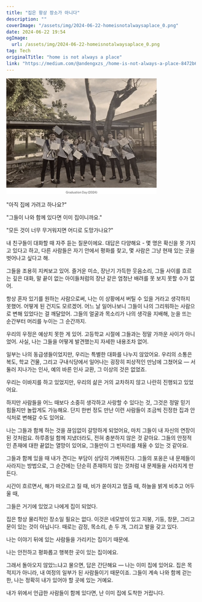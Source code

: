```yaml
---
title: "집은 항상 장소가 아니다"
description: ""
coverImage: "/assets/img/2024-06-22-homeisnotalwaysaplace_0.png"
date: 2024-06-22 19:54
ogImage: 
  url: /assets/img/2024-06-22-homeisnotalwaysaplace_0.png
tag: Tech
originalTitle: "home is not always a place"
link: "https://medium.com/@andengxzs_/home-is-not-always-a-place-8472b6b1920c"
---
```




<img src="/assets/img/2024-06-22-homeisnotalwaysaplace_0.png" />

"아직 집에 가려고 하나요?"

"그들이 나와 함께 있다면 이미 집이니까요."

"모든 것이 너무 무거워지면 어디로 도망가나요?"


<div class="content-ad"></div>

내 친구들이 대화할 때 자주 듣는 질문이에요. 대답은 다양해요 - 몇 명은 확신을 못 가지고 있다고 하고, 다른 사람들은 자기 안에서 평화를 찾고, 몇 사람은 그냥 현재 있는 곳을 벗어나고 싶다고 해.

그들을 조용히 지켜보고 있어. 즐거운 미소, 장난기 가득한 웃음소리, 그들 사이를 흐르는 깊은 대화, 말 끝이 없는 아이들처럼의 장난 같은 엄청난 배려를 못 보지 못할 수가 없어.

항상 혼자 있기를 원하는 사람으로써, 나는 이 상황에서 버틸 수 있을 거라고 생각하지 못했어. 어떻게 된 건지도 모르겠어. 어느 날 일어나보니 그들이 나의 그리워하는 사람으로 변해 있었다는 걸 깨달았어. 그들의 얼굴과 목소리가 나의 생각을 지배해, 눈을 뜨는 순간부터 머리를 누이는 그 순간까지.

우리의 우정은 예상치 못한 게 있어. 고등학교 시절에 그들과는 정말 가까운 사이가 아니었어. 사실, 나는 그들을 어떻게 발견했는지 자세한 내용조차 없어.

<div class="content-ad"></div>

일부는 나의 동급생들이었지만, 우리는 특별한 대화를 나누지 않았어요. 우리의 소통은 복도, 학교 건물, 그리고 구내식당에서 일어나는 굉장히 피상적인 만남에 그쳤어요 — 서둘러 지나가는 인사, 예의 바른 인사 교환, 그 이상의 것은 없었죠.

우리는 이바지를 하고 있었지만, 우리의 삶은 거의 교차하지 않고 나란히 진행되고 있었어요.

하지만 사람들을 어느 때보다 소중히 생각하고 사랑할 수 있다는 것, 그것은 정말 믿기 힘들지만 놀랍게도 가능해요. 단지 한번 정도 만난 이런 사람들이 조금씩 진정한 집과 안식처로 변해갈 수도 있어요.

나는 그들과 함께 하는 것을 끊임없이 갈망하게 되었어요, 마치 그들이 내 자신의 연장이 된 것처럼요. 하루종일 함께 지냈더라도, 전혀 충분하지 않은 것 같아요. 그들의 안정적인 존재에 대한 끝없는 열망이 있어요, 그들만이 그 빈자리를 채울 수 있는 것 같아요.

<div class="content-ad"></div>

그들과 함께 있을 때 내가 견디는 부담이 상당히 가벼워진다. 그들의 포옹은 내 문제들이 사라지는 방법으로, 그 순간에는 단순히 존재하지 않는 것처럼 내 문제들을 사라지게 만든다.

시간이 흐르면서, 해가 떠오르고 질 때, 비가 쏟아지고 멈출 때, 하늘을 밝게 비추고 어두울 때,

그들은 거기에 있었고 나에게 집이 되었다.

집은 항상 물리적인 장소일 필요는 없다. 이것은 네모방이 있고 지붕, 기둥, 창문, 그리고 문이 있는 것이 아닙니다. 때로는 감정, 목소리, 손 두 개, 그리고 발을 갖고 있다.

<div class="content-ad"></div>

나는 이야기 뒤에 있는 사람들을 가리키는 집이기 때문에.

나는 안전하고 평화롭고 행복한 곳이 있는 집이에요.

그래서 돌아오지 않았느냐고 물으면, 답은 간단해요 — 나는 이미 집에 있어요. 집은 목적지가 아니라, 내 여정의 일부가 된 사람들이기 때문이죠. 그들이 계속 나와 함께 걷는 한, 나는 정확히 내가 있어야 할 곳에 있는 거예요.

내가 위에서 언급한 사람들이 함께 있다면, 난 이미 집에 도착한 거랍니다.
